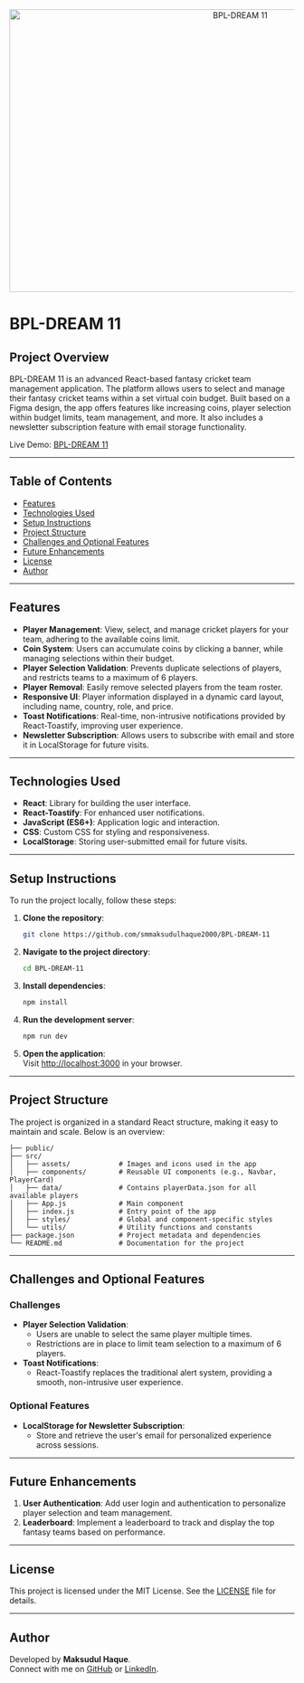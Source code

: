 <div align="center">
  <img src="https://i.ibb.co.com/Q3SjNBww/Screenshot-7.png" height="500" width="800" alt="BPL-DREAM 11"/>
</div>

# BPL-DREAM 11

## Project Overview

BPL-DREAM 11 is an advanced React-based fantasy cricket team management application. The platform allows users to select and manage their fantasy cricket teams within a set virtual coin budget. Built based on a Figma design, the app offers features like increasing coins, player selection within budget limits, team management, and more. It also includes a newsletter subscription feature with email storage functionality.

Live Demo: [BPL-DREAM 11](https://inspiring-tartufo-ddb990.netlify.app/)

---

## Table of Contents

- [Features](#features)
- [Technologies Used](#technologies-used)
- [Setup Instructions](#setup-instructions)
- [Project Structure](#project-structure)
- [Challenges and Optional Features](#challenges-and-optional-features)
- [Future Enhancements](#future-enhancements)
- [License](#license)
- [Author](#author)

---

## Features

- **Player Management**: View, select, and manage cricket players for your team, adhering to the available coins limit.
- **Coin System**: Users can accumulate coins by clicking a banner, while managing selections within their budget.
- **Player Selection Validation**: Prevents duplicate selections of players, and restricts teams to a maximum of 6 players.
- **Player Removal**: Easily remove selected players from the team roster.
- **Responsive UI**: Player information displayed in a dynamic card layout, including name, country, role, and price.
- **Toast Notifications**: Real-time, non-intrusive notifications provided by React-Toastify, improving user experience.
- **Newsletter Subscription**: Allows users to subscribe with email and store it in LocalStorage for future visits.

---

## Technologies Used

- **React**: Library for building the user interface.
- **React-Toastify**: For enhanced user notifications.
- **JavaScript (ES6+)**: Application logic and interaction.
- **CSS**: Custom CSS for styling and responsiveness.
- **LocalStorage**: Storing user-submitted email for future visits.

---

## Setup Instructions

To run the project locally, follow these steps:

1. **Clone the repository**:

   ```bash
   git clone https://github.com/smmaksudulhaque2000/BPL-DREAM-11
   ```

2. **Navigate to the project directory**:

   ```bash
   cd BPL-DREAM-11
   ```

3. **Install dependencies**:

   ```bash
   npm install
   ```

4. **Run the development server**:

   ```bash
   npm run dev
   ```

5. **Open the application**:  
   Visit [http://localhost:3000](http://localhost:3000) in your browser.

---

## Project Structure

The project is organized in a standard React structure, making it easy to maintain and scale. Below is an overview:

```
├── public/
├── src/
│   ├── assets/            # Images and icons used in the app
│   ├── components/        # Reusable UI components (e.g., Navbar, PlayerCard)
│   ├── data/              # Contains playerData.json for all available players
│   ├── App.js             # Main component
│   ├── index.js           # Entry point of the app
│   ├── styles/            # Global and component-specific styles
│   └── utils/             # Utility functions and constants
├── package.json           # Project metadata and dependencies
└── README.md              # Documentation for the project
```

---

## Challenges and Optional Features

### Challenges

- **Player Selection Validation**:
  - Users are unable to select the same player multiple times.
  - Restrictions are in place to limit team selection to a maximum of 6 players.
- **Toast Notifications**:
  - React-Toastify replaces the traditional alert system, providing a smooth, non-intrusive user experience.

### Optional Features

- **LocalStorage for Newsletter Subscription**:
  - Store and retrieve the user's email for personalized experience across sessions.

---

## Future Enhancements

1. **User Authentication**: Add user login and authentication to personalize player selection and team management.
2. **Leaderboard**: Implement a leaderboard to track and display the top fantasy teams based on performance.

---

## License

This project is licensed under the MIT License. See the [LICENSE](LICENSE) file for details.

---

## Author

Developed by **Maksudul Haque**.  
Connect with me on [GitHub](https://github.com/smmaksudulhaque2000) or [LinkedIn](https://www.linkedin.com/in/maksudulhaque2000/).
